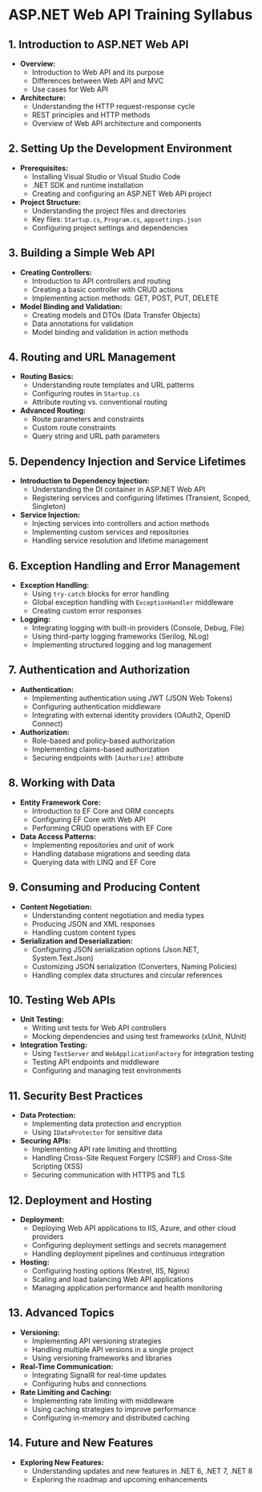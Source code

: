 # ASP.NET Web API Training Syllabus

## 1. Introduction to ASP.NET Web API
- **Overview:**
  - Introduction to Web API and its purpose
  - Differences between Web API and MVC
  - Use cases for Web API
- **Architecture:**
  - Understanding the HTTP request-response cycle
  - REST principles and HTTP methods
  - Overview of Web API architecture and components

## 2. Setting Up the Development Environment
- **Prerequisites:**
  - Installing Visual Studio or Visual Studio Code
  - .NET SDK and runtime installation
  - Creating and configuring an ASP.NET Web API project
- **Project Structure:**
  - Understanding the project files and directories
  - Key files: `Startup.cs`, `Program.cs`, `appsettings.json`
  - Configuring project settings and dependencies

## 3. Building a Simple Web API
- **Creating Controllers:**
  - Introduction to API controllers and routing
  - Creating a basic controller with CRUD actions
  - Implementing action methods: GET, POST, PUT, DELETE
- **Model Binding and Validation:**
  - Creating models and DTOs (Data Transfer Objects)
  - Data annotations for validation
  - Model binding and validation in action methods

## 4. Routing and URL Management
- **Routing Basics:**
  - Understanding route templates and URL patterns
  - Configuring routes in `Startup.cs`
  - Attribute routing vs. conventional routing
- **Advanced Routing:**
  - Route parameters and constraints
  - Custom route constraints
  - Query string and URL path parameters

## 5. Dependency Injection and Service Lifetimes
- **Introduction to Dependency Injection:**
  - Understanding the DI container in ASP.NET Web API
  - Registering services and configuring lifetimes (Transient, Scoped, Singleton)
- **Service Injection:**
  - Injecting services into controllers and action methods
  - Implementing custom services and repositories
  - Handling service resolution and lifetime management

## 6. Exception Handling and Error Management
- **Exception Handling:**
  - Using `try-catch` blocks for error handling
  - Global exception handling with `ExceptionHandler` middleware
  - Creating custom error responses
- **Logging:**
  - Integrating logging with built-in providers (Console, Debug, File)
  - Using third-party logging frameworks (Serilog, NLog)
  - Implementing structured logging and log management

## 7. Authentication and Authorization
- **Authentication:**
  - Implementing authentication using JWT (JSON Web Tokens)
  - Configuring authentication middleware
  - Integrating with external identity providers (OAuth2, OpenID Connect)
- **Authorization:**
  - Role-based and policy-based authorization
  - Implementing claims-based authorization
  - Securing endpoints with `[Authorize]` attribute

## 8. Working with Data
- **Entity Framework Core:**
  - Introduction to EF Core and ORM concepts
  - Configuring EF Core with Web API
  - Performing CRUD operations with EF Core
- **Data Access Patterns:**
  - Implementing repositories and unit of work
  - Handling database migrations and seeding data
  - Querying data with LINQ and EF Core

## 9. Consuming and Producing Content
- **Content Negotiation:**
  - Understanding content negotiation and media types
  - Producing JSON and XML responses
  - Handling custom content types
- **Serialization and Deserialization:**
  - Configuring JSON serialization options (Json.NET, System.Text.Json)
  - Customizing JSON serialization (Converters, Naming Policies)
  - Handling complex data structures and circular references

## 10. Testing Web APIs
- **Unit Testing:**
  - Writing unit tests for Web API controllers
  - Mocking dependencies and using test frameworks (xUnit, NUnit)
- **Integration Testing:**
  - Using `TestServer` and `WebApplicationFactory` for integration testing
  - Testing API endpoints and middleware
  - Configuring and managing test environments

## 11. Security Best Practices
- **Data Protection:**
  - Implementing data protection and encryption
  - Using `IDataProtector` for sensitive data
- **Securing APIs:**
  - Implementing API rate limiting and throttling
  - Handling Cross-Site Request Forgery (CSRF) and Cross-Site Scripting (XSS)
  - Securing communication with HTTPS and TLS

## 12. Deployment and Hosting
- **Deployment:**
  - Deploying Web API applications to IIS, Azure, and other cloud providers
  - Configuring deployment settings and secrets management
  - Handling deployment pipelines and continuous integration
- **Hosting:**
  - Configuring hosting options (Kestrel, IIS, Nginx)
  - Scaling and load balancing Web API applications
  - Managing application performance and health monitoring

## 13. Advanced Topics
- **Versioning:**
  - Implementing API versioning strategies
  - Handling multiple API versions in a single project
  - Using versioning frameworks and libraries
- **Real-Time Communication:**
  - Integrating SignalR for real-time updates
  - Configuring hubs and connections
- **Rate Limiting and Caching:**
  - Implementing rate limiting with middleware
  - Using caching strategies to improve performance
  - Configuring in-memory and distributed caching

## 14. Future and New Features
- **Exploring New Features:**
  - Understanding updates and new features in .NET 6, .NET 7, .NET 8
  - Exploring the roadmap and upcoming enhancements
